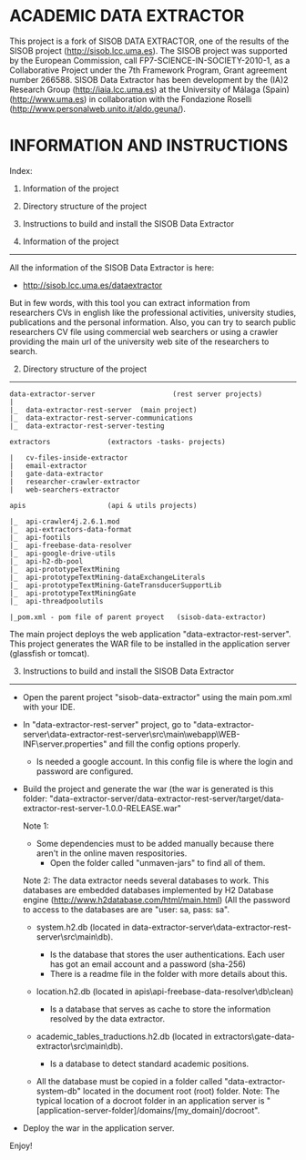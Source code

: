 ACADEMIC DATA EXTRACTOR
=============================

This project is a fork of SISOB DATA EXTRACTOR, one of the results of the SISOB project (http://sisob.lcc.uma.es). The SISOB project was supported by the European Commission, call FP7-SCIENCE-IN-SOCIETY-2010-1, as a Collaborative Project under the 7th Framework Program, Grant agreement number 266588. SISOB Data Extractor has been development by the (IA)2 Research Group (http://iaia.lcc.uma.es) at the University of Málaga (Spain) (http://www.uma.es) in collaboration with the Fondazione Roselli (http://www.personalweb.unito.it/aldo.geuna/).

INFORMATION AND INSTRUCTIONS
============================

Index:

1. Information of the project
2. Directory structure of the project
3. Instructions to build and install the SISOB Data Extractor
		
1. Information of the project
-----------------------------

All the information of the SISOB Data Extractor is here: 
	
- http://sisob.lcc.uma.es/dataextractor 
	
But in few words, with this tool you can extract information from researchers CVs in english like the professional activities, university studies, publications and the personal information. Also, you can try to search public researchers CV file using commercial web searchers or using a crawler providing the main url of the university web site of the researchers to search.

2. Directory structure of the project
-------------------------------------

	data-extractor-server	                (rest server projects)
	|
	|_	data-extractor-rest-server	(main project) 
	|_	data-extractor-rest-server-communications	
	|_	data-extractor-rest-server-testing
		
	extractors				(extractors -tasks- projects)

	|	cv-files-inside-extractor
	|	email-extractor
	|	gate-data-extractor
	|	researcher-crawler-extractor
	|	web-searchers-extractor
		
	apis					(api & utils projects)

	|_	api-crawler4j.2.6.1.mod
	|_	api-extractors-data-format
	|_	api-footils
	|_	api-freebase-data-resolver
	|_	api-google-drive-utils
	|_	api-h2-db-pool
	|_	api-prototypeTextMining
	|_	api-prototypeTextMining-dataExchangeLiterals
	|_	api-prototypeTextMining-GateTransducerSupportLib
	|_	api-prototypeTextMiningGate
	|_	api-threadpoolutils
		
	|_pom.xml - pom file of parent proyect   (sisob-data-extractor)
	
The main project deploys the web application "data-extractor-rest-server". 
This project generates the WAR file to be installed in the application server (glassfish or tomcat).

3. Instructions to build and install the SISOB Data Extractor
-------------------------------------------------------------

- Open the parent project "sisob-data-extractor" using the main pom.xml with your IDE.

- In "data-extractor-rest-server" project, go to "data-extractor-server\data-extractor-rest-server\src\main\webapp\WEB-INF\server.properties" and fill the config options properly. 
	- Is needed a google account. In this config file is where the login and password are configured.

- Build the project and generate the war (the war is generated is this folder:   "data-extractor-server/data-extractor-rest-server/target/data-extractor-rest-server-1.0.0-RELEASE.war"

	Note 1:
	- Some dependencies must to be added manually because there aren't in the online maven respositories. 
		- Open the folder called "unmaven-jars" to find all of them.
	
	Note 2: The data extractor needs several databases to work. This databases are embedded databases implemented by H2 Database engine (http://www.h2database.com/html/main.html) (All the password to access to the databases are are "user: sa, pass: sa".
	
	- system.h2.db (located in data-extractor-server\data-extractor-rest-server\src\main\db).
		- Is the database that stores the user authentications. Each user has got an email account and a password (sha-256) 
		- There is a readme file in the folder with more details about this.
		  
	- location.h2.db (located in apis\api-freebase-data-resolver\db\clean)
		- Is a database that serves as cache to store the information resolved by the data extractor.
		
	- academic_tables_traductions.h2.db	(located in extractors\gate-data-extractor\src\main\db).
		- Is a database to detect standard academic positions.
	
	- All the database must be copied in a folder called "data-extractor-system-db" located in the document root (root) folder. 
	  Note: The typical location of a docroot folder in an application server is "[application-server-folder]/domains/[my_domain]/docroot".	

- Deploy the war in the application server. 

Enjoy!
